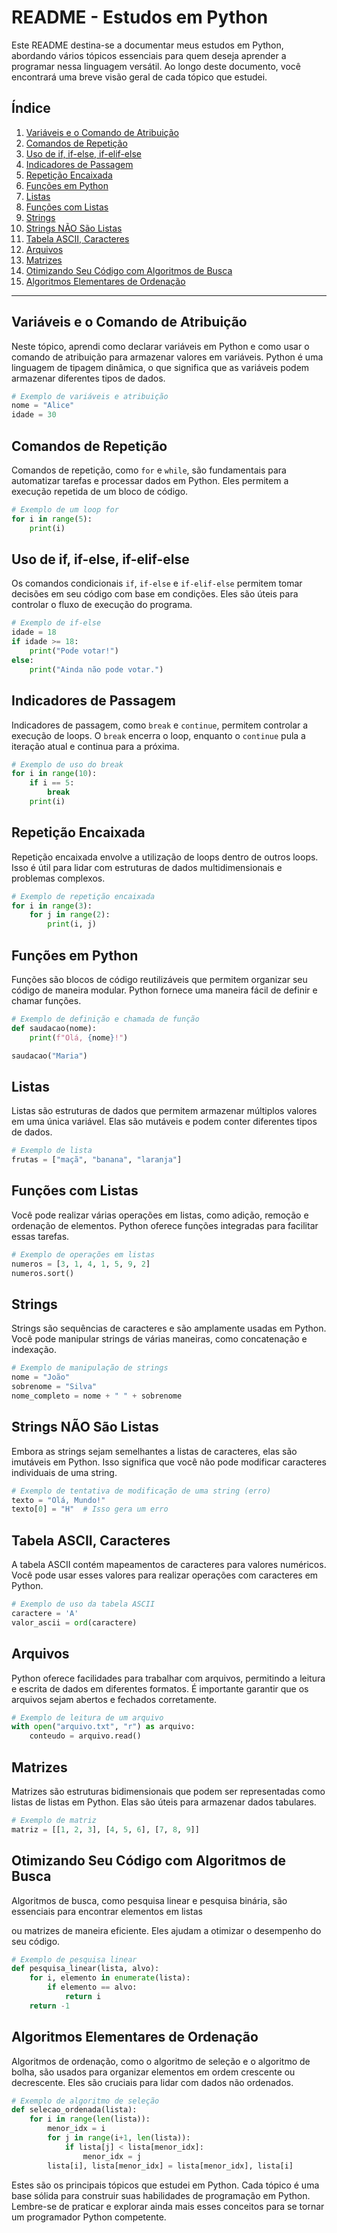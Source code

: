 # README - Estudos em Python

Este README destina-se a documentar meus estudos em Python, abordando vários tópicos essenciais para quem deseja aprender a programar nessa linguagem versátil. Ao longo deste documento, você encontrará uma breve visão geral de cada tópico que estudei.

## Índice

1. [Variáveis e o Comando de Atribuição](#variáveis-e-o-comando-de-atribuição)
2. [Comandos de Repetição](#comandos-de-repetição)
3. [Uso de if, if-else, if-elif-else](#uso-de-if-if-else-if-elif-else)
4. [Indicadores de Passagem](#indicadores-de-passagem)
5. [Repetição Encaixada](#repetição-encaixada)
6. [Funções em Python](#funções-em-python)
7. [Listas](#listas)
8. [Funções com Listas](#funções-com-listas)
9. [Strings](#strings)
10. [Strings NÃO São Listas](#strings-não-são-listas)
11. [Tabela ASCII, Caracteres](#tabela-ascii-caracteres)
12. [Arquivos](#arquivos)
13. [Matrizes](#matrizes)
14. [Otimizando Seu Código com Algoritmos de Busca](#otimizando-seu-código-com-algoritmos-de-busca)
15. [Algoritmos Elementares de Ordenação](#algoritmos-elementares-de-ordenação)

---

## Variáveis e o Comando de Atribuição

Neste tópico, aprendi como declarar variáveis em Python e como usar o comando de atribuição para armazenar valores em variáveis. Python é uma linguagem de tipagem dinâmica, o que significa que as variáveis podem armazenar diferentes tipos de dados.

```python
# Exemplo de variáveis e atribuição
nome = "Alice"
idade = 30
```

## Comandos de Repetição

Comandos de repetição, como `for` e `while`, são fundamentais para automatizar tarefas e processar dados em Python. Eles permitem a execução repetida de um bloco de código.

```python
# Exemplo de um loop for
for i in range(5):
    print(i)
```

## Uso de if, if-else, if-elif-else

Os comandos condicionais `if`, `if-else` e `if-elif-else` permitem tomar decisões em seu código com base em condições. Eles são úteis para controlar o fluxo de execução do programa.

```python
# Exemplo de if-else
idade = 18
if idade >= 18:
    print("Pode votar!")
else:
    print("Ainda não pode votar.")
```

## Indicadores de Passagem

Indicadores de passagem, como `break` e `continue`, permitem controlar a execução de loops. O `break` encerra o loop, enquanto o `continue` pula a iteração atual e continua para a próxima.

```python
# Exemplo de uso do break
for i in range(10):
    if i == 5:
        break
    print(i)
```

## Repetição Encaixada

Repetição encaixada envolve a utilização de loops dentro de outros loops. Isso é útil para lidar com estruturas de dados multidimensionais e problemas complexos.

```python
# Exemplo de repetição encaixada
for i in range(3):
    for j in range(2):
        print(i, j)
```

## Funções em Python

Funções são blocos de código reutilizáveis que permitem organizar seu código de maneira modular. Python fornece uma maneira fácil de definir e chamar funções.

```python
# Exemplo de definição e chamada de função
def saudacao(nome):
    print(f"Olá, {nome}!")

saudacao("Maria")
```

## Listas

Listas são estruturas de dados que permitem armazenar múltiplos valores em uma única variável. Elas são mutáveis e podem conter diferentes tipos de dados.

```python
# Exemplo de lista
frutas = ["maçã", "banana", "laranja"]
```

## Funções com Listas

Você pode realizar várias operações em listas, como adição, remoção e ordenação de elementos. Python oferece funções integradas para facilitar essas tarefas.

```python
# Exemplo de operações em listas
numeros = [3, 1, 4, 1, 5, 9, 2]
numeros.sort()
```

## Strings

Strings são sequências de caracteres e são amplamente usadas em Python. Você pode manipular strings de várias maneiras, como concatenação e indexação.

```python
# Exemplo de manipulação de strings
nome = "João"
sobrenome = "Silva"
nome_completo = nome + " " + sobrenome
```

## Strings NÃO São Listas

Embora as strings sejam semelhantes a listas de caracteres, elas são imutáveis em Python. Isso significa que você não pode modificar caracteres individuais de uma string.

```python
# Exemplo de tentativa de modificação de uma string (erro)
texto = "Olá, Mundo!"
texto[0] = "H"  # Isso gera um erro
```

## Tabela ASCII, Caracteres

A tabela ASCII contém mapeamentos de caracteres para valores numéricos. Você pode usar esses valores para realizar operações com caracteres em Python.

```python
# Exemplo de uso da tabela ASCII
caractere = 'A'
valor_ascii = ord(caractere)
```

## Arquivos

Python oferece facilidades para trabalhar com arquivos, permitindo a leitura e escrita de dados em diferentes formatos. É importante garantir que os arquivos sejam abertos e fechados corretamente.

```python
# Exemplo de leitura de um arquivo
with open("arquivo.txt", "r") as arquivo:
    conteudo = arquivo.read()
```

## Matrizes

Matrizes são estruturas bidimensionais que podem ser representadas como listas de listas em Python. Elas são úteis para armazenar dados tabulares.

```python
# Exemplo de matriz
matriz = [[1, 2, 3], [4, 5, 6], [7, 8, 9]]
```

## Otimizando Seu Código com Algoritmos de Busca

Algoritmos de busca, como pesquisa linear e pesquisa binária, são essenciais para encontrar elementos em listas

 ou matrizes de maneira eficiente. Eles ajudam a otimizar o desempenho do seu código.

```python
# Exemplo de pesquisa linear
def pesquisa_linear(lista, alvo):
    for i, elemento in enumerate(lista):
        if elemento == alvo:
            return i
    return -1
```

## Algoritmos Elementares de Ordenação

Algoritmos de ordenação, como o algoritmo de seleção e o algoritmo de bolha, são usados para organizar elementos em ordem crescente ou decrescente. Eles são cruciais para lidar com dados não ordenados.

```python
# Exemplo de algoritmo de seleção
def selecao_ordenada(lista):
    for i in range(len(lista)):
        menor_idx = i
        for j in range(i+1, len(lista)):
            if lista[j] < lista[menor_idx]:
                menor_idx = j
        lista[i], lista[menor_idx] = lista[menor_idx], lista[i]
```

Estes são os principais tópicos que estudei em Python. Cada tópico é uma base sólida para construir suas habilidades de programação em Python. Lembre-se de praticar e explorar ainda mais esses conceitos para se tornar um programador Python competente.
